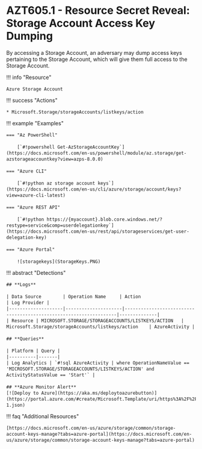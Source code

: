 # AZT605.1 - Resource Secret Reveal: Storage Account Access Key Dumping

By accessing a Storage Account, an adversary may dump access keys pertaining to the Storage Account, which will give them full access to the Storage Account.

!!! info "Resource" 

	Azure Storage Account

!!! success "Actions"

	* Microsoft.Storage/storageAccounts/listkeys/action

!!! example "Examples"

    === "Az PowerShell"

		[`#!powershell Get-AzStorageAccountKey`](https://docs.microsoft.com/en-us/powershell/module/az.storage/get-azstorageaccountkey?view=azps-8.0.0)

	=== "Azure CLI"
	
		[`#!python az storage account keys`](https://docs.microsoft.com/en-us/cli/azure/storage/account/keys?view=azure-cli-latest)

	=== "Azure REST API"
	
		[`#!python https://{myaccount}.blob.core.windows.net/?restype=service&comp=userdelegationkey`](https://docs.microsoft.com/en-us/rest/api/storageservices/get-user-delegation-key)	

    === "Azure Portal"

		![storagekeys](StorageKeys.PNG)

!!! abstract "Detections"

	## **Logs** 

    | Data Source        | Operation Name     | Action                                                            | Log Provider |
    |--------------------|---------------------|-------------------------------------------------------------------|--------------|
    | Resource | MICROSOFT.STORAGE/STORAGEACCOUNTS/LISTKEYS/ACTION	 | Microsoft.Storage/storageAccounts/listkeys/action	| AzureActivity |

	## **Queries**

	| Platform | Query |
    |----------|-------|
	| Log Analytics | `#!sql AzureActivity | where OperationNameValue == 'MICROSOFT.STORAGE/STORAGEACCOUNTS/LISTKEYS/ACTION' and ActivityStatusValue == 'Start'` |	
	
	## **Azure Monitor Alert**
	[![Deploy to Azure](https://aka.ms/deploytoazurebutton)](https://portal.azure.com/#create/Microsoft.Template/uri/https%3A%2F%2Fraw.githubusercontent.com%2Fmicrosoft%2FAzDetectSuite%2Fmain%2FAzureThreatResearchMatrix%2FCredentialAccess%2FAZT605%2FAZT605-1.json)
	
!!! faq "Additional Resources"

	[https://docs.microsoft.com/en-us/azure/storage/common/storage-account-keys-manage?tabs=azure-portal](https://docs.microsoft.com/en-us/azure/storage/common/storage-account-keys-manage?tabs=azure-portal)
